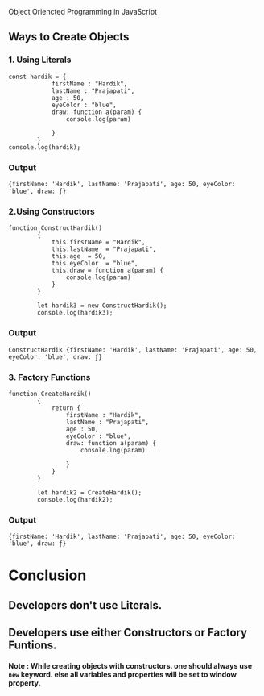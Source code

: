Object Oriencted Programming in JavaScript
## Ways to Create Objects
### 1. Using Literals
```
const hardik = {
            firstName : "Hardik",
            lastName : "Prajapati",
            age : 50,
            eyeColor : "blue",
            draw: function a(param) {
                console.log(param)

            }
        }
console.log(hardik);
```

### Output
```
{firstName: 'Hardik', lastName: 'Prajapati', age: 50, eyeColor: 'blue', draw: ƒ}
```

### 2.Using Constructors
```
function ConstructHardik()
        {
            this.firstName = "Hardik",
            this.lastName  = "Prajapati",
            this.age  = 50,
            this.eyeColor  = "blue",
            this.draw = function a(param) {
                console.log(param)
            }
        }

        let hardik3 = new ConstructHardik();
        console.log(hardik3);
```

### Output
```
ConstructHardik {firstName: 'Hardik', lastName: 'Prajapati', age: 50, eyeColor: 'blue', draw: ƒ}
```

### 3. Factory Functions
```
function CreateHardik()
        {
            return {
                firstName : "Hardik",
                lastName : "Prajapati",
                age : 50,
                eyeColor : "blue",
                draw: function a(param) {
                    console.log(param)
    
                }
            }
        }

        let hardik2 = CreateHardik();
        console.log(hardik2); 
```

### Output
```
{firstName: 'Hardik', lastName: 'Prajapati', age: 50, eyeColor: 'blue', draw: ƒ}
```

# Conclusion 
## Developers don't use Literals.
## Developers use either Constructors or Factory Funtions.
#### Note : While creating objects with constructors. one should always use `new` keyword. else all variables and properties will be set to window property.




